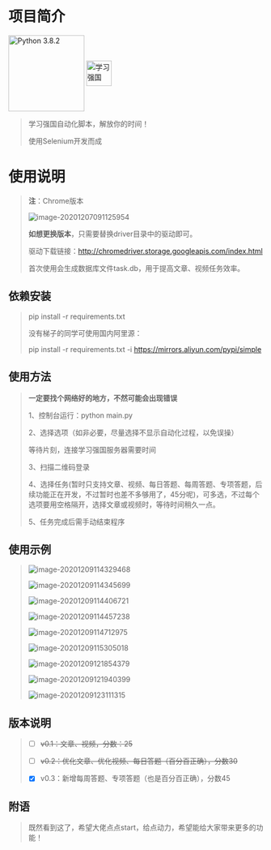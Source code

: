 # 项目简介

<img src="https://www.python.org/static/img/python-logo@2x.png" width=150px hegiht=150px align=center title="Python 3.8.2" href="https://www.python.org/ftp/python/3.8.2/python-3.8.2-amd64.exe">  <img src="https://www.xuexi.cn/favicon.ico" width=50px hegiht=50px align=center title="学习强国" href="https://www.xuexi.cn/">

> 学习强国自动化脚本，解放你的时间！
>
> 使用Selenium开发而成

# 使用说明

> **注**：Chrome版本
>
> ![image-20201207091125954](https://gitee.com/lisztomania/Figure-bed/raw/master/img/image-20201207091125954.png)
>
> **如想更换版本**，只需要替换driver目录中的驱动即可。
>
> 驱动下载链接：http://chromedriver.storage.googleapis.com/index.html
>
> 首次使用会生成数据库文件task.db，用于提高文章、视频任务效率。

## 依赖安装

> pip install -r requirements.txt
>
> 没有梯子的同学可使用国内阿里源：
>
> pip install -r requirements.txt -i https://mirrors.aliyun.com/pypi/simple

## 使用方法

> **一定要找个网络好的地方，不然可能会出现错误**
>
> 1、控制台运行：python main.py
>
> 2、选择选项（如非必要，尽量选择不显示自动化过程，以免误操）
>
> 等待片刻，连接学习强国服务器需要时间
>
> 3、扫描二维码登录
>
> 4、选择任务(暂时只支持文章、视频、每日答题、每周答题、专项答题，后续功能正在开发，不过暂时也差不多够用了，45分呢)，可多选，不过每个选项要用空格隔开，选择文章或视频时，等待时间稍久一点。
>
> 5、任务完成后需手动结束程序

## 使用示例

> ![image-20201209114329468](https://gitee.com/lisztomania/Figure-bed/raw/master/img/image-20201209114329468.png)
>
> ![image-20201209114345699](https://gitee.com/lisztomania/Figure-bed/raw/master/img/image-20201209114345699.png)
>
> ![image-20201209114406721](https://gitee.com/lisztomania/Figure-bed/raw/master/img/image-20201209114406721.png)
>
> ![image-20201209114457238](https://gitee.com/lisztomania/Figure-bed/raw/master/img/image-20201209114457238.png)
>
> ![image-20201209114712975](https://gitee.com/lisztomania/Figure-bed/raw/master/img/image-20201209114712975.png)
>
> ![image-20201209115305018](https://gitee.com/lisztomania/Figure-bed/raw/master/img/image-20201209115305018.png)
>
> ![image-20201209121854379](https://gitee.com/lisztomania/Figure-bed/raw/master/img/image-20201209121854379.png)
>
> ![image-20201209121940399](https://gitee.com/lisztomania/Figure-bed/raw/master/img/image-20201209121940399.png)
>
> ![image-20201209123111315](https://gitee.com/lisztomania/Figure-bed/raw/master/img/image-20201209123111315.png)



## 版本说明

> - [ ] ~~v0.1：文章、视频，分数：25~~
>
> - [ ] ~~v0.2：优化文章、优化视频、每日答题（百分百正确），分数30~~
> - [x] v0.3：新增每周答题、专项答题（也是百分百正确），分数45

## 附语

> 既然看到这了，希望大佬点点start，给点动力，希望能给大家带来更多的功能！

